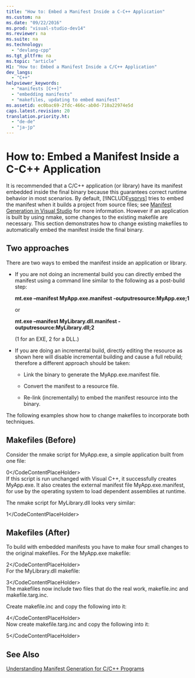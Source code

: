 ```yaml
---
title: "How to: Embed a Manifest Inside a C-C++ Application"
ms.custom: na
ms.date: "09/22/2016"
ms.prod: "visual-studio-dev14"
ms.reviewer: na
ms.suite: na
ms.technology: 
  - "devlang-cpp"
ms.tgt_pltfrm: na
ms.topic: "article"
H1: "How to: Embed a Manifest Inside a C/C++ Application"
dev_langs: 
  - "C++"
helpviewer_keywords: 
  - "manifests [C++]"
  - "embedding manifests"
  - "makefiles, updating to embed manifest"
ms.assetid: ec0bac69-2fdc-466c-ab0d-710a22974e5d
caps.latest.revision: 20
translation.priority.ht: 
  - "de-de"
  - "ja-jp"
---
```

# How to: Embed a Manifest Inside a C-C++ Application
It is recommended that a C/C++ application (or library) have its manifest embedded inside the final binary because this guarantees correct runtime behavior in most scenarios. By default, [!INCLUDE[vsprvs](../vs140/includes/vsprvs_md.md)] tries to embed the manifest when it builds a project from source files; see [Manifest Generation in Visual Studio](../vs140/manifest-generation-in-visual-studio.md) for more information. However if an application is built by using nmake, some changes to the existing makefile are necessary. This section demonstrates how to change existing makefiles to automatically embed the manifest inside the final binary.  
  
## Two approaches  
 There are two ways to embed the manifest inside an application or library.  
  
-   If you are not doing an incremental build you can directly embed the manifest using a command line similar to the following as a post-build step:  
  
     **mt.exe –manifest MyApp.exe.manifest -outputresource:MyApp.exe;1**  
  
     or  
  
     **mt.exe –manifest MyLibrary.dll.manifest -outputresource:MyLibrary.dll;2**  
  
     (1 for an EXE, 2 for a DLL.)  
  
-   If you are doing an incremental build, directly editing the resource as shown here will disable incremental building and cause a full rebuild; therefore a different approach should be taken:  
  
    -   Link the binary to generate the MyApp.exe.manifest file.  
  
    -   Convert the manifest to a resource file.  
  
    -   Re-link (incrementally) to embed the manifest resource into the binary.  
  
 The following examples show how to change makefiles to incorporate both techniques.  
  
## Makefiles (Before)  
 Consider the nmake script for MyApp.exe, a simple application built from one file:  
  
<CodeContentPlaceHolder>0\</CodeContentPlaceHolder>  
 If this script is run unchanged with Visual C++, it successfully creates MyApp.exe. It also creates the external manifest file MyApp.exe.manifest, for use by the operating system to load dependent assemblies at runtime.  
  
 The nmake script for MyLibrary.dll looks very similar:  
  
<CodeContentPlaceHolder>1\</CodeContentPlaceHolder>  
## Makefiles (After)  
 To build with embedded manifests you have to make four small changes to the original makefiles. For the MyApp.exe makefile:  
  
<CodeContentPlaceHolder>2\</CodeContentPlaceHolder>  
 For the MyLibrary.dll makefile:  
  
<CodeContentPlaceHolder>3\</CodeContentPlaceHolder>  
 The makefiles now include two files that do the real work, makefile.inc and makefile.targ.inc.  
  
 Create makefile.inc and copy the following into it:  
  
<CodeContentPlaceHolder>4\</CodeContentPlaceHolder>  
 Now create makefile.targ.inc and copy the following into it:  
  
<CodeContentPlaceHolder>5\</CodeContentPlaceHolder>  
## See Also  
 [Understanding Manifest Generation for C/C++ Programs](../vs140/understanding-manifest-generation-for-c-c---programs.md)